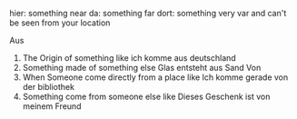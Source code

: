 
 hier: something near
 da: something far
 dort: something very var and can't be seen from your location

Aus
1. The Origin of something  like ich komme aus deutschland
2. Something made of something else  Glas entsteht aus Sand
Von
1. When Someone come directly from a place like Ich komme gerade von der bibliothek
2. Something come from someone else like Dieses Geschenk ist von meinem Freund